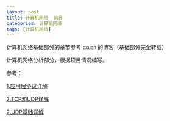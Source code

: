 ```yaml
---
layout: post
title: 计算机网络——前言
categories: 计算机网络
tags: [计算机网络]
---
```


计算机网络基础部分的章节参考 `cxuan` 的博客（基础部分完全转载）

计算机网络分析部分，根据项目情况编写。

参考：

[1.应用层协议详解](https://www.cnblogs.com/cxuanBlog/p/13952195.html)

[2.TCP和UDP详解](https://www.cnblogs.com/cxuanBlog/p/14059379.html)

[2.UDP基础详解](https://www.cnblogs.com/cxuanBlog/p/14040615.html)
